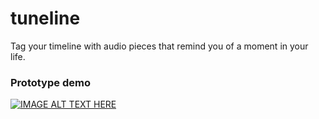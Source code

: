 # tuneline
Tag your timeline with audio pieces that remind you of a moment in your life.


### Prototype demo
[![IMAGE ALT TEXT HERE](https://img.youtube.com/vi/9InWL1fpdjY/0.jpg)](https://www.youtube.com/watch?v=9InWL1fpdjY)

